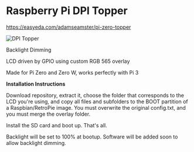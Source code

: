 # Raspberry Pi DPI Topper

https://easyeda.com/adamseamster/pi-zero-topper

![DPI Topper](https://othermod.com/wp-content/uploads/LCD-Topper-Top-1.png)

Backlight Dimming

LCD driven by GPIO using custom RGB 565 overlay

Made for Pi Zero and Zero W, works perfectly with Pi 3

**Installation Instructions**

Download repository, extract it, choose the folder that corresponds to the LCD you're using, and copy all files and subfolders to the BOOT partition of a Raspbian/RetroPie image. You must overwrite the original config.txt, and you must merge the overlay folder.

Install the SD card and boot up. That's all.

Backlight will be set to 100% at bootup. Software will be added soon to allow backlight dimming.
